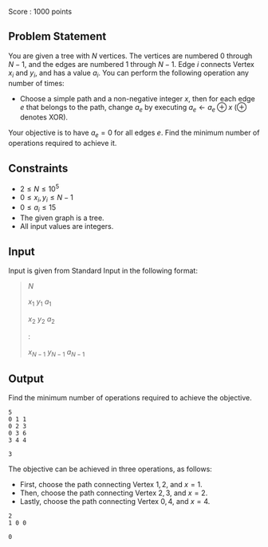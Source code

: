 Score : $1000$ points

## Problem Statement

You are given a tree with $N$ vertices. The vertices are numbered $0$ through $N-1$, and the edges are numbered $1$ through $N-1$.
Edge $i$ connects Vertex $x_i$ and $y_i$, and has a value $a_i$.
You can perform the following operation any number of times:

- Choose a simple path and a non-negative integer $x$, then for each edge $e$ that belongs to the path, change $a_e$ by executing $a_e \gets a_e \oplus x$ (⊕ denotes XOR).

Your objective is to have $a_e = 0$ for all edges $e$.
Find the minimum number of operations required to achieve it.

## Constraints

- $2 \leq N \leq 10^5$
- $0 \leq x_i,y_i \leq N-1$
- $0 \leq a_i \leq 15$
- The given graph is a tree.
- All input values are integers.

## Input

Input is given from Standard Input in the following format:

> $N$
> 
> $x_1$ $y_1$ $a_1$
> 
> $x_2$ $y_2$ $a_2$
> 
> $:$
> 
> $x_{N-1}$ $y_{N-1}$ $a_{N-1}$

## Output

Find the minimum number of operations required to achieve the objective.

```input1
5
0 1 1
0 2 3
0 3 6
3 4 4
```

```output1
3
```

The objective can be achieved in three operations, as follows:

- First, choose the path connecting Vertex $1, 2$, and $x = 1$.
- Then, choose the path connecting Vertex $2, 3$, and $x = 2$.
- Lastly, choose the path connecting Vertex $0, 4$, and $x = 4$.

```input2
2
1 0 0
```

```output2
0
```